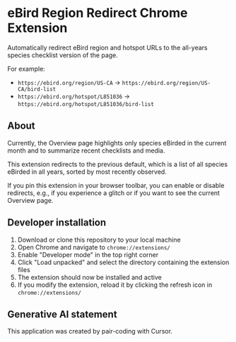 # eBird Region Redirect Chrome Extension

Automatically redirect eBird region and hotspot URLs to the all-years species checklist version of the page.

For example:
- `https://ebird.org/region/US-CA` → `https://ebird.org/region/US-CA/bird-list`
- `https://ebird.org/hotspot/L851036` → `https://ebird.org/hotspot/L851036/bird-list`

## About

Currently, the Overview page highlights only species eBirded in the current month and to summarize recent checklists and media.

This extension redirects to the previous default, which is a list of all species eBirded in all years, sorted by most recently observed.

If you pin this extension in your browser toolbar, you can enable or disable redirects, e.g., if you experience a glitch or if you want to see the current Overview page.

## Developer installation

1. Download or clone this repository to your local machine
2. Open Chrome and navigate to `chrome://extensions/`
3. Enable "Developer mode" in the top right corner
4. Click "Load unpacked" and select the directory containing the extension files
5. The extension should now be installed and active
6. If you modify the extension, reload it by clicking the refresh icon in `chrome://extensions/`

## Generative AI statement

This application was created by pair-coding with Cursor.